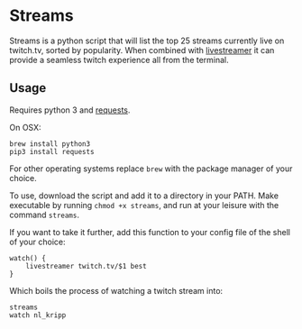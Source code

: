# Streams

Streams is a python script that will list the top 25 streams currently live on twitch.tv, sorted by popularity. When combined with [livestreamer](https://github.com/chrippa/livestreamer) it can provide a seamless twitch experience all from the terminal. 

## Usage

Requires python 3 and [requests](http://docs.python-requests.org/en/latest/).

On OSX:

```
brew install python3
pip3 install requests
```

For other operating systems replace `brew` with the package manager of your choice.

To use, download the script and add it to a directory in your PATH. Make executable by running `chmod +x streams`, and run at your leisure with the command `streams`.

If you want to take it further, add this function to your config file of the shell of your choice:

```
watch() {
    livestreamer twitch.tv/$1 best
}
```

Which boils the process of watching a twitch stream into:

```
streams
watch nl_kripp
```
